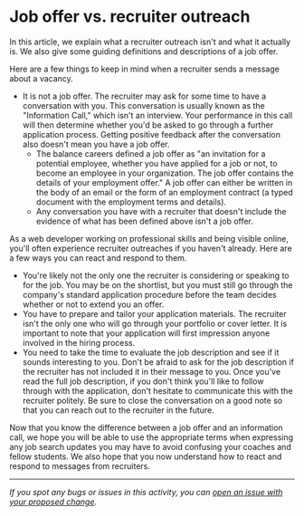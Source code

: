 # Job offer vs. recruiter outreach

In this article, we explain what a recruiter outreach isn't and what it actually is. We also give some guiding definitions and descriptions of a job offer. 

Here are a few things to keep in mind when a recruiter sends a message about a vacancy.

- It is not a job offer. The recruiter may ask for some time to have a conversation with you. This conversation is usually known as the "Information Call," which isn't an interview. Your performance in this call will then determine whether you'd be asked to go through a further application process. Getting positive feedback after the conversation also doesn't mean you have a job offer.
    - The balance careers defined a job offer as "an invitation for a potential employee, whether you have applied for a job or not, to become an employee in your organization. The job offer contains the details of your employment offer." A job offer can either be written in the body of an email or the form of an employment contract (a typed document with the employment terms and details).
    - Any conversation you have with a recruiter that doesn't include the evidence of what has been defined above isn't a job offer.

As a web developer working on professional skills and being visible online, you'll often experience recruiter outreaches if you haven't already. Here are a few ways you can react and respond to them. 

- You're likely not the only one the recruiter is considering or speaking to for the job. You may be on the shortlist, but you must still go through the company's standard application procedure before the team decides whether or not to extend you an offer.
- You have to prepare and tailor your application materials. The recruiter isn't the only one who will go through your portfolio or cover letter. It is important to note that your application will first impression anyone involved in the hiring process.
- You need to take the time to evaluate the job description and see if it sounds interesting to you. Don't be afraid to ask for the job description if the recruiter has not included it in their message to you. Once you've read the full job description, if you don't think you'll like to follow through with the application, don't hesitate to communicate this with the recruiter politely. Be sure to close the conversation on a good note so that you can reach out to the recruiter in the future.

Now that you know the difference between a job offer and an information call, we hope you will be able to use the appropriate terms when expressing any job search updates you may have to avoid confusing your coaches and fellow students. We also hope that you now understand how to react and respond to messages from recruiters.


------

_If you spot any bugs or issues in this activity, you can [open an issue with your proposed change](https://github.com/microverseinc/curriculum-transversal-skills/blob/main/git-github/articles/open_issue.md)._
